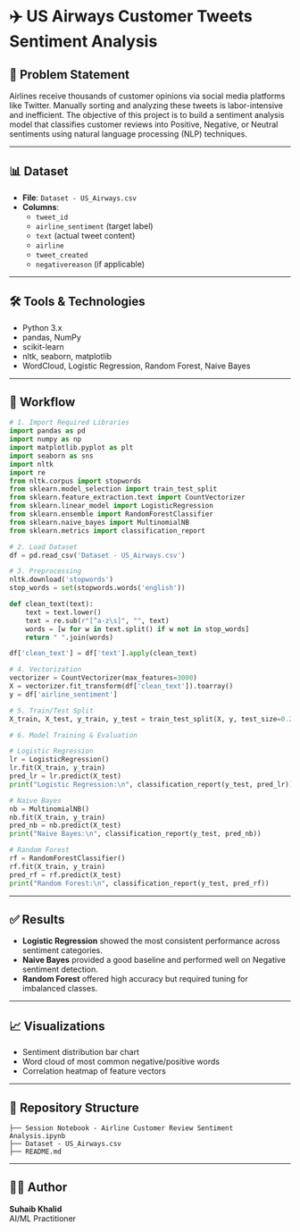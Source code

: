 # ✈️ US Airways Customer Tweets Sentiment Analysis

## 📌 Problem Statement

Airlines receive thousands of customer opinions via social media platforms like Twitter. Manually sorting and analyzing these tweets is labor-intensive and inefficient. The objective of this project is to build a sentiment analysis model that classifies customer reviews into Positive, Negative, or Neutral sentiments using natural language processing (NLP) techniques.

---

## 📊 Dataset

- **File**: `Dataset - US_Airways.csv`
- **Columns**:
  - `tweet_id`
  - `airline_sentiment` (target label)
  - `text` (actual tweet content)
  - `airline`
  - `tweet_created`
  - `negativereason` (if applicable)

---

## 🛠️ Tools & Technologies

- Python 3.x
- pandas, NumPy
- scikit-learn
- nltk, seaborn, matplotlib
- WordCloud, Logistic Regression, Random Forest, Naive Bayes

---

## 🔁 Workflow

```python
# 1. Import Required Libraries
import pandas as pd
import numpy as np
import matplotlib.pyplot as plt
import seaborn as sns
import nltk
import re
from nltk.corpus import stopwords
from sklearn.model_selection import train_test_split
from sklearn.feature_extraction.text import CountVectorizer
from sklearn.linear_model import LogisticRegression
from sklearn.ensemble import RandomForestClassifier
from sklearn.naive_bayes import MultinomialNB
from sklearn.metrics import classification_report

# 2. Load Dataset
df = pd.read_csv('Dataset - US_Airways.csv')

# 3. Preprocessing
nltk.download('stopwords')
stop_words = set(stopwords.words('english'))

def clean_text(text):
    text = text.lower()
    text = re.sub(r"[^a-z\s]", "", text)
    words = [w for w in text.split() if w not in stop_words]
    return " ".join(words)

df['clean_text'] = df['text'].apply(clean_text)

# 4. Vectorization
vectorizer = CountVectorizer(max_features=3000)
X = vectorizer.fit_transform(df['clean_text']).toarray()
y = df['airline_sentiment']

# 5. Train/Test Split
X_train, X_test, y_train, y_test = train_test_split(X, y, test_size=0.2, random_state=42)

# 6. Model Training & Evaluation

# Logistic Regression
lr = LogisticRegression()
lr.fit(X_train, y_train)
pred_lr = lr.predict(X_test)
print("Logistic Regression:\n", classification_report(y_test, pred_lr))

# Naive Bayes
nb = MultinomialNB()
nb.fit(X_train, y_train)
pred_nb = nb.predict(X_test)
print("Naive Bayes:\n", classification_report(y_test, pred_nb))

# Random Forest
rf = RandomForestClassifier()
rf.fit(X_train, y_train)
pred_rf = rf.predict(X_test)
print("Random Forest:\n", classification_report(y_test, pred_rf))
```

---

## ✅ Results

- **Logistic Regression** showed the most consistent performance across sentiment categories.
- **Naive Bayes** provided a good baseline and performed well on Negative sentiment detection.
- **Random Forest** offered high accuracy but required tuning for imbalanced classes.

---

## 📈 Visualizations

- Sentiment distribution bar chart
- Word cloud of most common negative/positive words
- Correlation heatmap of feature vectors

---

## 📁 Repository Structure

```
├── Session Notebook - Airline Customer Review Sentiment Analysis.ipynb
├── Dataset - US_Airways.csv
├── README.md
```

---

## 👨‍💻 Author

**Suhaib Khalid**  
AI/ML Practitioner 
